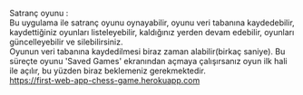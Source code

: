 Satranç oyunu : <br />
Bu uygulama ile satranç oyunu oynayabilir, oyunu veri tabanına kaydedebilir, kaydettiğiniz oyunları listeleyebilir, kaldığınız yerden devam edebilir, oyunları güncelleyebilir ve silebilirsiniz.<br/>Oyunun veri tabanına kaydedilmesi biraz zaman alabilir(birkaç saniye). Bu süreçte oyunu 'Saved Games' ekranından açmaya çalışırsanız oyun ilk hali ile açılır, bu yüzden biraz beklemeniz gerekmektedir.<br />
https://first-web-app-chess-game.herokuapp.com
